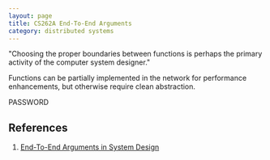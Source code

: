 ```yaml
---
layout: page
title: CS262A End-To-End Arguments
category: distributed systems
---
```


<p class="message">
"Choosing the proper boundaries between functions is perhaps the primary activity of the computer system designer."

Functions can be partially implemented in the network for performance enhancements, but otherwise require clean abstraction.
</p>

PASSWORD

## References

1. [End-To-End Arguments in System Design](https://people.eecs.berkeley.edu/~kubitron/courses/cs262a-F19/handouts/papers/p277-saltzer.pdf)
